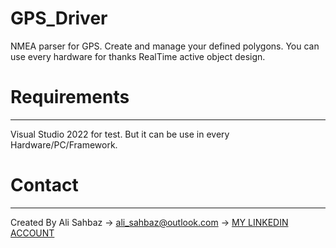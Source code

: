 # GPS_Driver
NMEA parser for GPS. Create and manage your defined polygons. You can use every hardware for thanks RealTime active object design.
 

# Requirements
------
Visual Studio 2022 for test. But it can be use in every Hardware/PC/Framework.
 
# Contact
------
Created By Ali Sahbaz 
-> ali_sahbaz@outlook.com 
-> [MY LINKEDIN ACCOUNT](https://www.linkedin.com/in/ali-%C5%9Fahbaz-6588a8115/)
